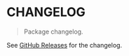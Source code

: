 # CHANGELOG

> Package changelog.

See [GitHub Releases](https://github.com/stdlib-js/stats-base-nanvariancepn/releases) for the changelog.